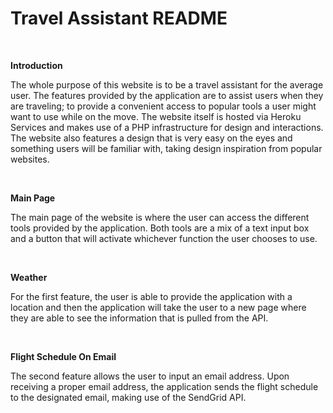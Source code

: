 # **Travel Assistant README**

$~$

**Introduction**

The whole purpose of this website is to be a travel assistant for the average user. The features provided by the application are to assist users when they are traveling; to provide a convenient access to popular tools a user might want to use while on the move. The website itself is hosted via Heroku Services and makes use of a PHP infrastructure for design and interactions. The website also features a design that is very easy on the eyes and something users will be familiar with, taking design inspiration from popular websites.

$~$

**Main Page**

The main page of the website is where the user can access the different tools provided by the application. Both tools are a mix of a text input box and a button that will activate whichever function the user chooses to use.

$~$

**Weather**

For the first feature, the user is able to provide the application with a location and then the application will take the user to a new page where they are able to see the information that is pulled from the API.

$~$

**Flight Schedule On Email**

The second feature allows the user to input an email address. Upon receiving a proper email address, the application sends the flight schedule to the designated email, making use of the SendGrid API.